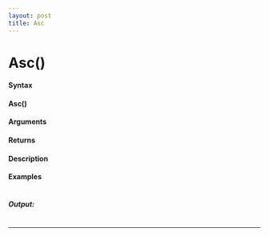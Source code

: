 ```yaml
---
layout: post
title: Asc
---
```


# Asc()


#### Syntax

#### Asc()

#### Arguments

#### Returns

#### Description

#### Examples

```

```

##### Output:

```

```

---